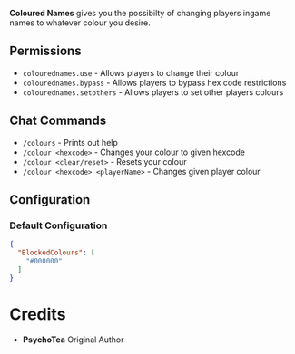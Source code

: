 **Coloured Names** gives you the possibilty of changing players ingame names to whatever colour you desire.

## Permissions

*  `colourednames.use` - Allows players to change their colour
*  `colourednames.bypass` - Allows players to bypass hex code restrictions
*  `colourednames.setothers` - Allows players to set other players colours

## Chat Commands

* `/colours` - Prints out help
* `/colour <hexcode>` - Changes your colour to given hexcode
* `/colour <clear/reset>` - Resets your colour
* `/colour <hexcode> <playerName>` - Changes given player colour

## Configuration

### Default Configuration

```json
{
  "BlockedColours": [
    "#000000"
  ]
}
```

# Credits

* **PsychoTea** Original Author